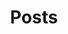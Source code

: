 ---
title: Posts
description: Sample page using the Posts layout template.
layout: posts
permalink: /posts/
---